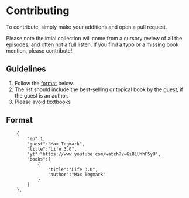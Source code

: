 # Contributing

To contribute, simply make your additions and open a pull request.

Please note the intial collection will come from a cursory review of all the episodes, and often not a full listen. If you find a typo or a missing book mention, please contribute!

## Guidelines

1. Follow the [format](#format) below.
2. The list should include the best-selling or topical book by the guest, if the guest is an author.
3. Please avoid textbooks

## Format
```
	{
		"ep":1,
		"guest":"Max Tegmark",
		"title":"Life 3.0",
		"yt":"https://www.youtube.com/watch?v=Gi8LUnhP5yU",
		"books":[
			{
				"title":"Life 3.0",
				"author":"Max Tegmark"
			}
		]
	},

```

